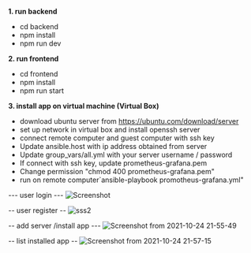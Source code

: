 **1. run backend**
  - cd backend
  - npm install
  - npm run dev
  
**2. run frontend**
  - cd frontend
  - npm install
  - npm run start
  
**3. install app on virtual machine (Virtual Box)**
  - download ubuntu server from https://ubuntu.com/download/server
  - set up network in virtual box and install openssh server
  - connect remote computer and guest computer with ssh key
  - Update ansible.host with ip address obtained from server
  - Update group_vars/all.yml with your server username / password
  - If connect with ssh key, update prometheus-grafana.pem
  - Change permission "chmod 400 prometheus-grafana.pem"
  - run on remote computer`ansible-playbook promotheus-grafana.yml"

--- user login ---
![Screenshot](https://user-images.githubusercontent.com/80526360/138637516-703fbd1c-26ac-4433-8319-0907b2dca926.png)

-- user register --
![sss2](https://user-images.githubusercontent.com/80526360/138637587-81125cad-727a-455f-a6ca-aef9bf5aae30.png)

-- add server /install app ---
![Screenshot from 2021-10-24 21-55-49](https://user-images.githubusercontent.com/80526360/138637699-397aa335-2422-41b2-b079-f9069023c6e7.png)

-- list installed app --
![Screenshot from 2021-10-24 21-57-15](https://user-images.githubusercontent.com/80526360/138637641-274d8971-3223-4853-8503-7b3049b939a1.png)
  
